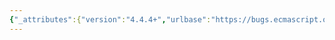 ```yaml
---
{"_attributes":{"version":"4.4.4+","urlbase":"https://bugs.ecmascript.org/","maintainer":"dherman@mozilla.com"},"bug":{"bug_id":2304,"creation_ts":"2013-11-15 12:46:00 -0800","short_desc":"12.13.5.3: italic \"R\"","delta_ts":"2014-06-02 11:38:55 -0700","product":"Draft for 6th Edition","component":"editorial issue","version":"Rev 22: January 20, 2014 Draft","rep_platform":"All","op_sys":"All","bug_status":"RESOLVED","resolution":"FIXED","priority":"Normal","bug_severity":"minor","everconfirmed":true,"reporter":{"uid":"jmdyck","name":"Michael Dyck"},"assigned_to":{"uid":"allen","name":"Allen Wirfs-Brock"},"long_desc":[{"commentid":6812,"comment_count":0,"who":{"uid":"jmdyck","name":"Michael Dyck"},"bug_when":"2013-11-15 12:46:25 -0800","thetext":"In 12.13.5.3 \"Runtime Semantics: IteratorDestructuringAssignmentEvaluation\",\nin rule 3,\nstep 1 says:\n    Return the result of performing IteratorDestructuringAssignmentEvaluation ...\nwhere the initial 'R' is in an italic font.\n\nChange it to an upright font."},{"commentid":6813,"comment_count":1,"who":{"uid":"allen","name":"Allen Wirfs-Brock"},"bug_when":"2013-11-15 12:48:48 -0800","thetext":"fixed in rev22 editor's draft"},{"commentid":7114,"comment_count":2,"who":{"uid":"allen","name":"Allen Wirfs-Brock"},"bug_when":"2014-01-27 10:06:01 -0800","thetext":"fixed in Rev22 (January 20, 2013) release"},{"commentid":7235,"comment_count":3,"who":{"uid":"jmdyck","name":"Michael Dyck"},"bug_when":"2014-02-09 20:43:31 -0800","thetext":"Nope, still italic in rev22."},{"commentid":8463,"comment_count":4,"who":{"uid":"allen","name":"Allen Wirfs-Brock"},"bug_when":"2014-05-14 17:01:06 -0700","thetext":"fixed in rev25 editor's draft"},{"commentid":8822,"comment_count":5,"who":{"uid":"jmdyck","name":"Michael Dyck"},"bug_when":"2014-06-02 11:38:55 -0700","thetext":"confirmed fixed."}]}}
---
```

